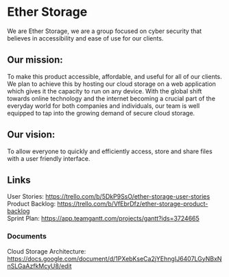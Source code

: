 # Ether Storage
We are Ether Storage, we are a group focused on cyber security that believes in accessibility and ease of use for our clients. 

## Our mission:
To make this product accessible, affordable, and useful for all of our clients. We plan to achieve this by hosting our cloud storage on a web application which gives it the capacity to run on any device. With the global shift towards online technology and the internet becoming a crucial part of the everyday world for both companies and individuals, our team is well equipped to tap into the growing demand of secure cloud storage. 

## Our vision:
To allow everyone to quickly and efficiently access, store and share files with a user friendly interface.

## Links
User Stories: https://trello.com/b/5DkP9SsO/ether-storage-user-stories    
Product Backlog: https://trello.com/b/VfEbrDfz/ether-storage-product-backlog     
Sprint Plan: https://app.teamgantt.com/projects/gantt?ids=3724665    

### Documents   
Cloud Storage Architecture: https://docs.google.com/document/d/1PXebKseCa2jYEhngIJ6407LGyNBxNnSLGaAzfkMcyU8/edit